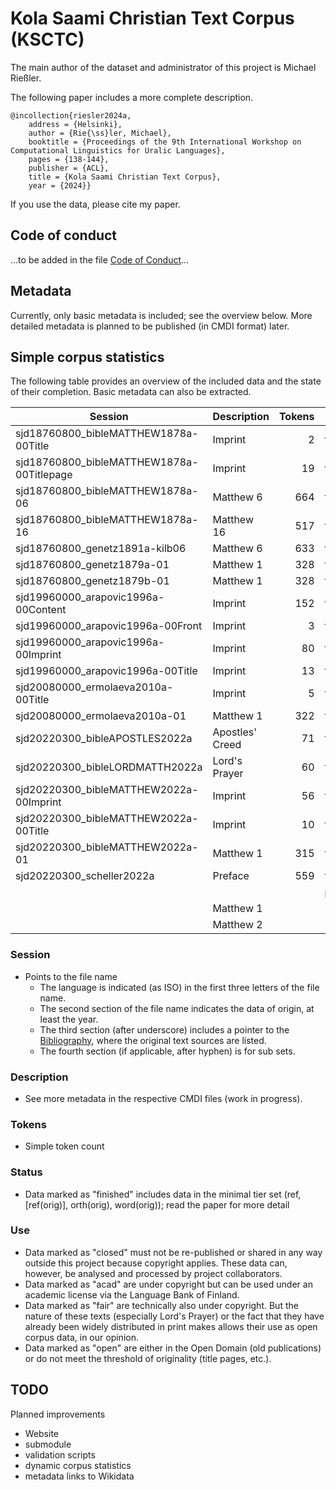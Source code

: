 # Kola Saami Christian Text Corpus (KSCTC)

The main author of the dataset and administrator of this project is Michael Rießler.

The following paper includes a more complete description.

```
@incollection{riesler2024a,
	address = {Helsinki},
	author = {Rie{\ss}ler, Michael},
	booktitle = {Proceedings of the 9th International Workshop on Computational Linguistics for Uralic Languages},
	pages = {138-144},
	publisher = {ACL},
	title = {Kola Saami Christian Text Corpus},
	year = {2024}}
```

If you use the data, please cite my paper.

## Code of conduct
…to be added in the file [Code of Conduct](CoC.md)…


## Metadata
Currently, only basic metadata is included; see the overview below. More detailed metadata is planned to be published (in CMDI format) later.


## Simple corpus statistics
The following table provides an overview of the included data and the state of their completion. Basic metadata can also be extracted.

| Session                                   | Description     | Tokens | Status   | Use    |
| ----------------------------------------- | --------------- | -----: | -------- | ----   |
| sjd18760800_bibleMATTHEW1878a-00Title     | Imprint         | 2      | finished | open   |
| sjd18760800_bibleMATTHEW1878a-00Titlepage | Imprint         | 19     | finished | open   |
| sjd18760800_bibleMATTHEW1878a-06          | Matthew 6       | 664    | finished | open   |
| sjd18760800_bibleMATTHEW1878a-16          | Matthew 16      | 517    | finished | open   |
| sjd18760800_genetz1891a-kilb06            | Matthew 6       | 633    | finished | open   |
| sjd18760800_genetz1879a-01                | Matthew 1       | 328    | finished | open   | 
| sjd18760800_genetz1879b-01                | Matthew 1       | 328    | finished | open   | 
| sjd19960000_arapovic1996a-00Content       | Imprint         | 152    | finished | open   | 
| sjd19960000_arapovic1996a-00Front         | Imprint         | 3      | finished | open   | 
| sjd19960000_arapovic1996a-00Imprint       | Imprint         | 80     | finished | open   | 
| sjd19960000_arapovic1996a-00Title         | Imprint         | 13     | finished | open   |
| sjd20080000_ermolaeva2010a-00Title        | Imprint         | 5      | finished | open   |
| sjd20080000_ermolaeva2010a-01             | Matthew 1       | 322    | finished | fair   | 
| sjd20220300_bibleAPOSTLES2022a            | Apostles' Creed | 71     | finished | fair   |
| sjd20220300_bibleLORDMATTH2022a           | Lord's Prayer   | 60     | finished | fair   |
| sjd20220300_bibleMATTHEW2022a-00Imprint   | Imprint         | 56     | finished | open   | 
| sjd20220300_bibleMATTHEW2022a-00Title     | Imprint         | 10     | finished | open   | 
| sjd20220300_bibleMATTHEW2022a-01          | Matthew 1       | 315    | finished | closed |
| sjd20220300_scheller2022a                 | Preface         | 559    | finished | closed |
|                                           |                 |        | planned  | acad   |
|                                           | Matthew 1       |        |          | open   |
|                                           | Matthew 2       |        |          | open   |

### Session
- Points to the file name
	- The language is indicated (as ISO) in the first three letters of the file name.
 	- The second section of the file name indicates the data of origin, at least the year. 
 	- The third section (after underscore) includes a pointer to the [Bibliography](bibliography.bib), where the original text sources are listed.
  	- The fourth section (if applicable, after hyphen) is for sub sets. 	 

### Description
- See more metadata in the respective CMDI files (work in progress).

### Tokens
- Simple token count

### Status
- Data marked as "finished" includes data in the minimal tier set (ref, [ref(orig)], orth(orig), word(orig)); read the paper for more detail

### Use
- Data marked as "closed" must not be re-published or shared in any way outside this project because copyright applies. These data can, however, be analysed and processed by project collaborators.
- Data marked as "acad" are under copyright but can be used under an academic license via the Language Bank of Finland.
- Data marked as "fair" are technically also under copyright. But the nature of these texts (especially Lord's Prayer) or the fact that they have already been widely distributed in print makes allows their use as open corpus data, in our opinion.
- Data marked as "open" are either in the Open Domain (old publications) or do not meet the threshold of originality (title pages, etc.).


## TODO
Planned improvements
- Website
- submodule
- validation scripts
- dynamic corpus statistics
- metadata links to Wikidata
